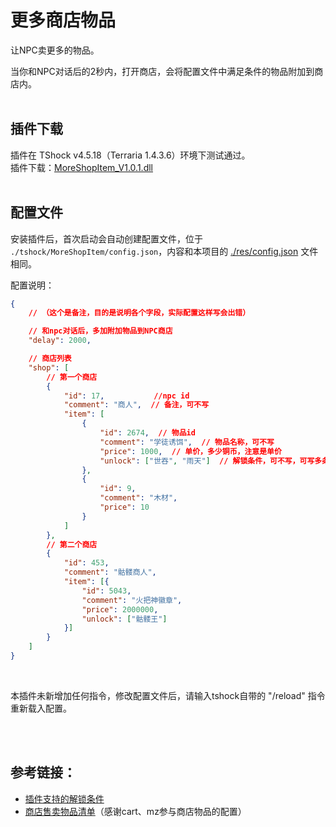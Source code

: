 # 更多商店物品

让NPC卖更多的物品。<br>

当你和NPC对话后的2秒内，打开商店，会将配置文件中满足条件的物品附加到商店内。<br><br>



## 插件下载
插件在 TShock v4.5.18（Terraria 1.4.3.6）环境下测试通过。<br>
插件下载：[MoreShopItem_V1.0.1.dll](https://github.com/hufang360/TShockMoreShopItem/releases/download/v1.0/MoreShopItem_V1.0.1.dll) <br><br>


## 配置文件
安装插件后，首次启动会自动创建配置文件，位于 `./tshock/MoreShopItem/config.json`，内容和本项目的 [./res/config.json](./res/config.json) 文件相同。<br>

配置说明：

```json
{
    // （这个是备注，目的是说明各个字段，实际配置这样写会出错）

    // 和npc对话后，多加附加物品到NPC商店
    "delay": 2000,

    // 商店列表
    "shop": [
        // 第一个商店
        {
            "id": 17,           //npc id
            "comment": "商人",  // 备注，可不写
            "item": [
                {
                    "id": 2674,  // 物品id
                    "comment": "学徒诱饵",  // 物品名称，可不写
                    "price": 1000,  // 单价，多少铜币，注意是单价
                    "unlock": ["世吞", "雨天"]  // 解锁条件，可不写，可写多条
                },
                {
                    "id": 9,
                    "comment": "木材",
                    "price": 10
                }
            ]
        },
        // 第二个商店
        {
            "id": 453,
            "comment": "骷髅商人",
            "item": [{
                "id": 5043,
                "comment": "火把神徽章",
                "price": 2000000,
                "unlock": ["骷髅王"]
            }]
        }
    ]
}
```
<br>


本插件未新增加任何指令，修改配置文件后，请输入tshock自带的 "/reload" 指令重新载入配置。

<br>
<br>

## 参考链接：<br>
- [插件支持的解锁条件](https://docs.qq.com/sheet/DTkdNZFVlUmRKZHJI?tab=8ojz5h)
- [商店售卖物品清单](https://docs.qq.com/sheet/DTkdNZFVlUmRKZHJI?tab=BB08J2)（感谢cart、mz参与商店物品的配置）
